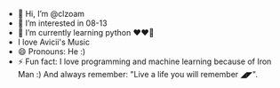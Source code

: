 - 👋 Hi, I’m @clzoam
- 👀 I’m interested in 08-13
- 🌱 I’m currently learning python ❤️❤️‍🔥
- I love Avicii's Music
- 😄 Pronouns: He :)
- ⚡ Fun fact: I love programming and machine learning because of Iron Man :)
And always remember: "Live a life you will remember ◢◤".
<!---
clzoam/clzoam is a ✨ special ✨ repository because its `README.md` (this file) appears on your GitHub profile.
You can click the Preview link to take a look at your changes.
--->
